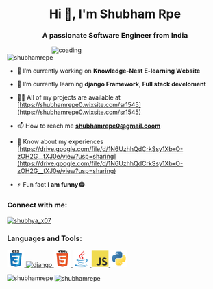 <h1 align="center">Hi 👋, I'm Shubham Rpe</h1>
<h3 align="center">A passionate Software Engineer from India</h3>

<img align="right" alt="coading" width="400" src="https://user-images.githubusercontent.com/55389276/140866485-8fb1c876-9a8f-4d6a-98dc-08c4981eaf70.gif">

<p align="left"> <img src="https://komarev.com/ghpvc/?username=shubhamrepe&label=Profile%20views&color=0e75b6&style=flat" alt="shubhamrepe" /> </p>

- 🔭 I’m currently working on **Knowledge-Nest E-learning Website**

- 🌱 I’m currently learning **django Framework, Full stack develoment**

- 👨‍💻 All of my projects are available at [https://shubhamrepe0.wixsite.com/sr1545](https://shubhamrepe0.wixsite.com/sr1545)

- 📫 How to reach me **shubhamrepe0@gmail.coom**

- 📄 Know about my experiences [https://drive.google.com/file/d/1N6UzhhQdCrkSsy1XbxO-zOH2G__tXJ0e/view?usp=sharing](https://drive.google.com/file/d/1N6UzhhQdCrkSsy1XbxO-zOH2G__tXJ0e/view?usp=sharing)

- ⚡ Fun fact **I am funny😂**

<h3 align="left">Connect with me:</h3>
<p align="left">
<a href="https://instagram.com/shubhya_x07" target="blank"><img align="center" src="https://raw.githubusercontent.com/rahuldkjain/github-profile-readme-generator/master/src/images/icons/Social/instagram.svg" alt="shubhya_x07" height="30" width="40" /></a>
</p>

<h3 align="left">Languages and Tools:</h3>
<p align="left"> <a href="https://www.w3schools.com/css/" target="_blank" rel="noreferrer"> <img src="https://raw.githubusercontent.com/devicons/devicon/master/icons/css3/css3-original-wordmark.svg" alt="css3" width="40" height="40"/> </a> <a href="https://www.djangoproject.com/" target="_blank" rel="noreferrer"> <img src="https://cdn.worldvectorlogo.com/logos/django.svg" alt="django" width="40" height="40"/> </a> <a href="https://www.w3.org/html/" target="_blank" rel="noreferrer"> <img src="https://raw.githubusercontent.com/devicons/devicon/master/icons/html5/html5-original-wordmark.svg" alt="html5" width="40" height="40"/> </a> <a href="https://www.java.com" target="_blank" rel="noreferrer"> <img src="https://raw.githubusercontent.com/devicons/devicon/master/icons/java/java-original.svg" alt="java" width="40" height="40"/> </a> <a href="https://developer.mozilla.org/en-US/docs/Web/JavaScript" target="_blank" rel="noreferrer"> <img src="https://raw.githubusercontent.com/devicons/devicon/master/icons/javascript/javascript-original.svg" alt="javascript" width="40" height="40"/> </a> <a href="https://www.python.org" target="_blank" rel="noreferrer"> <img src="https://raw.githubusercontent.com/devicons/devicon/master/icons/python/python-original.svg" alt="python" width="40" height="40"/> </a> </p>

<p><img align="left" src="https://github-readme-stats.vercel.app/api/top-langs?username=shubhamrepe&show_icons=true&locale=en&layout=compact" alt="shubhamrepe" /></p>

<p>&nbsp;<img align="center" src="https://github-readme-stats.vercel.app/api?username=shubhamrepe&show_icons=true&locale=en" alt="shubhamrepe" /></p>
